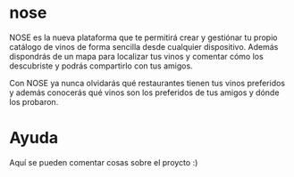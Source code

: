 # nose
NOSE es la nueva plataforma que te permitirá crear y gestiónar tu propio catálogo de vinos de forma sencilla desde cualquier dispositivo. Además dispondrás de un mapa para localizar tus vinos y comentar cómo los descubriste y podrás compartirlo con tus amigos. 

Con NOSE ya nunca olvidarás qué restaurantes tienen tus vinos preferidos y además conocerás qué vinos son los preferidos de tus amigos y dónde los probaron.

 
# Ayuda

Aquí se pueden comentar cosas sobre el proycto :)